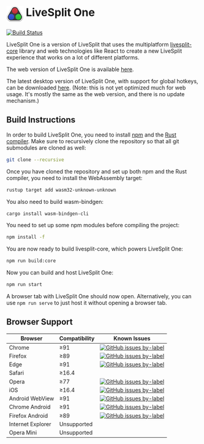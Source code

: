 # <img src="https://raw.githubusercontent.com/LiveSplit/LiveSplitOne/master/src/assets/icon.svg" alt="LiveSplit" height="42" align="top"/> LiveSplit One

[![Build Status](https://github.com/LiveSplit/LiveSplitOne/workflows/CI/badge.svg)](https://github.com/LiveSplit/LiveSplitOne/actions)

LiveSplit One is a version of LiveSplit that uses the multiplatform
[livesplit-core](https://github.com/LiveSplit/livesplit-core) library and web
technologies like React to create a new LiveSplit experience that
works on a lot of different platforms.

The web version of LiveSplit One is available [here](https://one.livesplit.org/).

The latest desktop version of LiveSplit One, with support for global hotkeys, can be downloaded [here](https://github.com/LiveSplit/LiveSplitOne/releases/latest). (Note: this is not yet optimized much for web usage. It's mostly the same as the web version, and there is no update mechanism.)

## Build Instructions

In order to build LiveSplit One, you need to install
[npm](https://nodejs.org/en/download/) and the [Rust
compiler](https://www.rust-lang.org/). Make sure to recursively clone the
repository so that all git submodules are cloned as well:

```bash
git clone --recursive
```

Once you have cloned the repository and set up both npm and the Rust compiler, you need to install the WebAssembly target:

```bash
rustup target add wasm32-unknown-unknown
```

You also need to build wasm-bindgen:

```bash
cargo install wasm-bindgen-cli
```

You need to set up some npm modules before compiling the project:

```bash
npm install -f
```

You are now ready to build livesplit-core, which powers LiveSplit One:

```bash
npm run build:core
```

Now you can build and host LiveSplit One:

```bash
npm run start
```

A browser tab with LiveSplit One should now open. Alternatively, you can use `npm
run serve` to just host it without opening a browser tab.

## Browser Support

| Browser           | Compatibility | Known Issues                                                                                                                                                                                      |
| ----------------- | ------------- | ------------------------------------------------------------------------------------------------------------------------------------------------------------------------------------------------- |
| Chrome            | ≥91           | [![GitHub issues by-label](https://img.shields.io/github/issues/LiveSplit/LiveSplitOne/Chromium.svg)](https://github.com/LiveSplit/LiveSplitOne/issues?q=is%3Aissue+is%3Aopen+label%3A"Chromium") |
| Firefox           | ≥89           | [![GitHub issues by-label](https://img.shields.io/github/issues/LiveSplit/LiveSplitOne/Firefox.svg)](https://github.com/LiveSplit/LiveSplitOne/issues?q=is%3Aissue+is%3Aopen+label%3AFirefox)     |
| Edge              | ≥91           | [![GitHub issues by-label](https://img.shields.io/github/issues/LiveSplit/LiveSplitOne/Chromium.svg)](https://github.com/LiveSplit/LiveSplitOne/issues?q=is%3Aissue+is%3Aopen+label%3A"Chromium") |
| Safari            | ≥16.4         |                                                                                                                                                                                                   |
| Opera             | ≥77           | [![GitHub issues by-label](https://img.shields.io/github/issues/LiveSplit/LiveSplitOne/Chromium.svg)](https://github.com/LiveSplit/LiveSplitOne/issues?q=is%3Aissue+is%3Aopen+label%3A"Chromium") |
| iOS               | ≥16.4         | [![GitHub issues by-label](https://img.shields.io/github/issues/LiveSplit/LiveSplitOne/iOS.svg)](https://github.com/LiveSplit/LiveSplitOne/issues?q=is%3Aissue+is%3Aopen+label%3AiOS)             |
| Android WebView   | ≥91           | [![GitHub issues by-label](https://img.shields.io/github/issues/LiveSplit/LiveSplitOne/Android.svg)](https://github.com/LiveSplit/LiveSplitOne/issues?q=is%3Aissue+is%3Aopen+label%3AAndroid)     |
| Chrome Android    | ≥91           | [![GitHub issues by-label](https://img.shields.io/github/issues/LiveSplit/LiveSplitOne/Android.svg)](https://github.com/LiveSplit/LiveSplitOne/issues?q=is%3Aissue+is%3Aopen+label%3AAndroid)     |
| Firefox Android   | ≥89           | [![GitHub issues by-label](https://img.shields.io/github/issues/LiveSplit/LiveSplitOne/Android.svg)](https://github.com/LiveSplit/LiveSplitOne/issues?q=is%3Aissue+is%3Aopen+label%3AAndroid)     |
| Internet Explorer | Unsupported   |                                                                                                                                                                                                   |
| Opera Mini        | Unsupported   |                                                                                                                                                                                                   |
